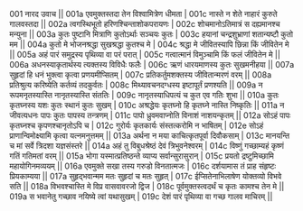 001  	नारद उवाच ||
001a	एवमुक्तस्तदा तेन विश्वामित्रेण धीमता |
001c	नास्ते न शेते नाहारं कुरुते गालवस्तदा ||
002a	त्वगस्थिभूतो हरिणश्चिन्ताशोकपरायणः |
002c	शोचमानोऽतिमात्रं स दह्यमानश्च मन्युना ||
003a	कुतः पुष्टानि मित्राणि कुतोऽर्थाः सञ्चयः कुतः |
003c	हयानां चन्द्रशुभ्राणां शतान्यष्टौ कुतो मम ||
004a	कुतो मे भोजनश्रद्धा सुखश्रद्धा कुतश्च मे |
004c	श्रद्धा मे जीवितस्यापि छिन्ना किं जीवितेन मे ||
005a	अहं पारं समुद्रस्य पृथिव्या वा परं परात् |
005c	गत्वात्मानं विमुञ्चामि किं फलं जीवितेन मे ||
006a	अधनस्याकृतार्थस्य त्यक्तस्य विविधैः फलैः |
006c	ऋणं धारयमाणस्य कुतः सुखमनीहया ||
007a	सुहृदां हि धनं भुक्त्वा कृत्वा प्रणयमीप्सितम् |
007c	प्रतिकर्तुमशक्तस्य जीवितान्मरणं वरम् ||
008a	प्रतिश्रुत्य करिष्येति कर्तव्यं तदकुर्वतः |
008c	मिथ्यावचनदग्धस्य इष्टापूर्तं प्रणश्यति ||
009a	न रूपमनृतस्यास्ति नानृतस्यास्ति संततिः |
009c	नानृतस्याधिपत्यं च कुत एव गतिः शुभा ||
010a	कुतः कृतघ्नस्य यशः कुतः स्थानं कुतः सुखम् |
010c	अश्रद्धेयः कृतघ्नो हि कृतघ्ने नास्ति निष्कृतिः ||
011a	न जीवत्यधनः पापः कुतः पापस्य तन्त्रणम् |
011c	पापो ध्रुवमवाप्नोति विनाशं नाशयन्कृतम् ||
012a	सोऽहं पापः कृतघ्नश्च कृपणश्चानृतोऽपि च |
012c	गुरोर्यः कृतकार्यः संस्तत्करोमि न भाषितम् |
012e 	सोऽहं प्राणान्विमोक्ष्यामि कृत्वा यत्नमनुत्तमम् ||
013a	अर्थना न मया काचित्कृतपूर्वा दिवौकसाम् |
013c	मानयन्ति च मां सर्वे त्रिदशा यज्ञसंस्तरे ||
014a	अहं तु विबुधश्रेष्ठं देवं त्रिभुवनेश्वरम् |
014c	विष्णुं गच्छाम्यहं कृष्णं गतिं गतिमतां वरम् ||
015a	भोगा यस्मात्प्रतिष्ठन्ते व्याप्य सर्वान्सुरासुरान् |
015c	प्रयतो द्रष्टुमिच्छामि महायोगिनमव्ययम् ||
016a	एवमुक्ते सखा तस्य गरुडो विनतात्मजः |
016c	दर्शयामास तं प्राह संहृष्टः प्रियकाम्यया ||
017a	सुहृद्भवान्मम मतः सुहृदां च मतः सुहृत् |
017c	ईप्सितेनाभिलाषेण योक्तव्यो विभवे सति ||
018a	विभवश्चास्ति मे विप्र वासवावरजो द्विज |
018c	पूर्वमुक्तस्त्वदर्थं च कृतः कामश्च तेन मे ||
019a	स भवानेतु गच्छाव नयिष्ये त्वां यथासुखम् |
019c	देशं पारं पृथिव्या वा गच्छ गालव माचिरम् ||
